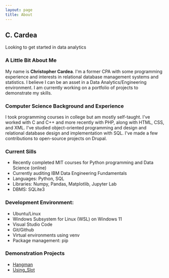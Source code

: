 ```yaml
---
layout: page
title: About
---
```

## C. Cardea
Looking to get started in data analytics

### A Little Bit About Me
My name is **Christopher Cardea**. I'm a former CPA with some programming experience and interests in relational database management systems and statistics. I believe I can be an asset in a Data Analytics/Engineering environment. I am currently working on a portfolio of projects to demonstrate my skills. 

### Computer Science Background and Experience
I took programming courses in college but am mostly self-taught. I've worked with C and C++ and more recently with PHP, along with HTML, CSS, and XML. I've studied object-oriented programming and design and relational database design and implementation with SQL. I've made a few contributions to open-source projects on Drupal.

### Current Sills 
- Recently completed MIT courses for Python programming and Data Science (online)
- Currently auditing IBM Data Engineering Fundamentals
- Languages: Python, SQL
- Libraries: Numpy, Pandas, Matplotlib, Jupyter Lab
- DBMS: SQLite3

### Development Environment:
- Ubuntu/Linux
- Windows Subsystem for Linux (WSL) on Windows 11
- Visual Studio Code
- Git/Github
- Virtual environments using venv
- Package management: pip

### Demonstration Projects
- [Hangman](https://colab.research.google.com/drive/1W2l2p6HtsIvk-obAqS1zUoBK4H1xOovy?usp=sharing)
- [Using_Slot](https://wiki.python.org/moin/UsingSlots)
